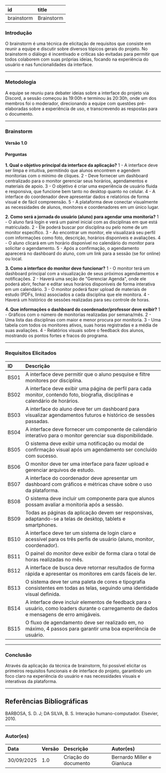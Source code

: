 | id         | title      |
| :--------- | :--------- |
| brainstorm | Brainstorm |

### Introdução

O brainstorm é uma técnica de elicitação de requisitos que consiste em reunir a equipe e discutir sobre diversos tópicos gerais do projeto. No brainstorm o diálogo é incentivado e críticas são evitadas para permitir que todos colaborem com suas próprias ideias, focando na experiência do usuário e nas funcionalidades da interface.

---

### Metodologia

A equipe se reuniu para debater ideias sobre a interface do projeto via Discord, a sessão começou às 19:00h e terminou às 20:30h, onde um dos membros foi o moderador, direcionando a equipe com questões pré-elaboradas sobre a experiência de uso, e transcrevendo as respostas para o documento.

---

### Brainstorm

#### Versão 1.0

#### Perguntas

**1. Qual o objetivo principal da interface da aplicação?**
1 - A interface deve ser limpa e intuitiva, permitindo que alunos encontrem e agendem monitorias com o mínimo de cliques.
2 - Deve fornecer um dashboard centralizado para o monitor gerenciar seus horários, agendamentos e materiais de apoio.
3 - O objetivo é criar uma experiência de usuário fluida e responsiva, que funcione bem tanto no desktop quanto no celular.
4 - A interface do coordenador deve apresentar dados e relatórios de forma visual e de fácil compreensão.
5 - A plataforma deve conectar visualmente as necessidades de alunos, monitores e coordenadores em um único lugar.

**2. Como será a jornada do usuário (aluno) para agendar uma monitoria?**
1 - O aluno fará login e verá um painel inicial com as disciplinas em que está matriculado.
2 - Ele poderá buscar por disciplina ou pelo nome de um monitor específico.
3 - Ao encontrar um monitor, ele visualizará seu perfil com informações como foto, descrição, horários disponíveis e avaliações.
4 - O aluno clicará em um horário disponível no calendário do monitor para solicitar o agendamento.
5 - Após a confirmação, o agendamento aparecerá no dashboard do aluno, com um link para a sessão (se for online) ou local.

**3. Como a interface do monitor deve funcionar?**
1 - O monitor terá um dashboard principal com a visualização de seus próximos agendamentos e notificações.
2 - Haverá uma seção de "Gerenciar Agenda", onde ele poderá abrir, fechar e editar seus horários disponíveis de forma interativa em um calendário.
3 - O monitor poderá fazer upload de materiais de estudo (PDFs, links) associados a cada disciplina que ele monitora.
4 - Haverá um histórico de sessões realizadas para seu controle de horas.

**4. Que informações o dashboard do coordenador/professor deve exibir?**
1 - Gráficos com o número de monitorias realizadas por semana/mês.
2 - Uma lista das disciplinas com maior e menor procura por monitoria.
3 - Uma tabela com todos os monitores ativos, suas horas registradas e a média de suas avaliações.
4 - Relatórios visuais sobre o feedback dos alunos, mostrando os pontos fortes e fracos do programa.

---

### Requisitos Elicitados

| ID   | Descrição                                                                                                                              |
| :--- | :--------------------------------------------------------------------------------------------------------------------------------------- |
| BS01 | A interface deve permitir que o aluno pesquise e filtre monitores por disciplina.                                                        |
| BS02 | A interface deve exibir uma página de perfil para cada monitor, contendo foto, biografia, disciplinas e calendário de horários.          |
| BS03 | A interface do aluno deve ter um dashboard para visualizar agendamentos futuros e histórico de sessões passadas.                         |
| BS04 | A interface deve fornecer um componente de calendário interativo para o monitor gerenciar sua disponibilidade.                           |
| BS05 | O sistema deve exibir uma notificação ou modal de confirmação visual após um agendamento ser concluído com sucesso.                        |
| BS06 | O monitor deve ter uma interface para fazer upload e gerenciar arquivos de estudo.                                                       |
| BS07 | A interface do coordenador deve apresentar um dashboard com gráficos e métricas chave sobre o uso da plataforma.                         |
| BS08 | O sistema deve incluir um componente para que alunos possam avaliar a monitoria após a sessão.                                           |
| BS09 | Todas as páginas da aplicação devem ser responsivas, adaptando-se a telas de desktop, tablets e smartphones.                              |
| BS10 | A interface deve ter um sistema de login claro e acessível para os três perfis de usuário (aluno, monitor, coordenador).                 |
| BS11 | O painel do monitor deve exibir de forma clara o total de horas realizadas no mês.                                                       |
| BS12 | A interface de busca deve retornar resultados de forma rápida e apresentar os monitores em cards fáceis de ler.                           |
| BS13 | O sistema deve ter uma paleta de cores e tipografia consistentes em todas as telas, seguindo uma identidade visual definida.            |
| BS14 | A interface deve incluir elementos de feedback para o usuário, como loaders durante o carregamento de dados e mensagens de erro amigáveis. |
| BS15 | O fluxo de agendamento deve ser realizado em, no máximo, 4 passos para garantir uma boa experiência de usuário.                             |

---

### Conclusão

Através da aplicação da técnica de brainstorm, foi possível elicitar os primeiros requisitos funcionais e de interface do projeto, garantindo um foco claro na experiência do usuário e nas necessidades visuais e interativas da plataforma.

---

## Referências Bibliográficas
BARBOSA, S. D. J; DA SILVA, B. S. Interação humano-computador. Elsevier, 2010.

---

### Autor(es)

| Data       | Versão | Descrição            | Autor(es)       |
| :--------- | :----- | :------------------- | :-------------- |
| 30/09/2025 | 1.0    | Criação do documento | Bernardo Miller e Gianluca |
